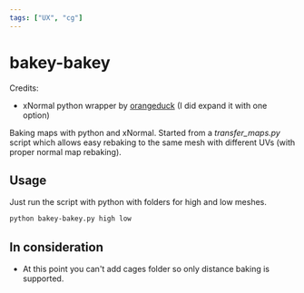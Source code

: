```yaml
---
tags: ["UX", "cg"]
---
```


# bakey-bakey

Credits:
- xNormal python wrapper by [orangeduck](https://github.com/orangeduck/Python-xNormal) (I did expand it with one option)

Baking maps with python and xNormal. Started from a _transfer\_maps.py_ script which allows easy rebaking to the same mesh with different UVs (with proper normal map rebaking).


## Usage

Just run the script with python with folders for high and low meshes.

```bash
python bakey-bakey.py high low
```

## In consideration

- At this point you can't add cages folder so only distance baking is supported.
